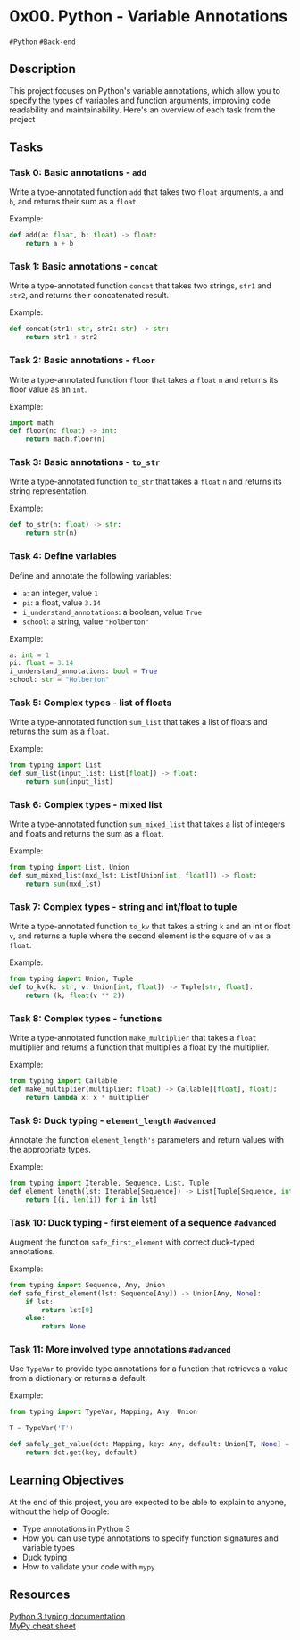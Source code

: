 # 0x00. Python - Variable Annotations
`#Python` `#Back-end`

## Description

This project focuses on Python's variable annotations, which allow you to specify the types of variables and function arguments, improving code readability and maintainability. Here's an overview of each task from the project

## Tasks

### Task 0: Basic annotations - `add`

Write a type-annotated function `add` that takes two `float` arguments, `a` and `b`, and returns their sum as a `float`.

Example:
```python
def add(a: float, b: float) -> float:
    return a + b
```

### Task 1: Basic annotations - `concat`

Write a type-annotated function `concat` that takes two strings, `str1` and `str2`, and returns their concatenated result.

Example:
```python
def concat(str1: str, str2: str) -> str:
    return str1 + str2
```

### Task 2: Basic annotations - `floor`

Write a type-annotated function `floor` that takes a `float` `n` and returns its floor value as an `int`.

Example:
```python
import math
def floor(n: float) -> int:
    return math.floor(n)
```

### Task 3: Basic annotations - `to_str`

Write a type-annotated function `to_str` that takes a `float` `n` and returns its string representation.

Example:
```python
def to_str(n: float) -> str:
    return str(n)
```

### Task 4: Define variables

Define and annotate the following variables:
- `a`: an integer, value `1`
- `pi`: a float, value `3.14`
- `i_understand_annotations`: a boolean, value `True`
- `school`: a string, value `"Holberton"`

Example:
```python
a: int = 1
pi: float = 3.14
i_understand_annotations: bool = True
school: str = "Holberton"
```

### Task 5: Complex types - list of floats

Write a type-annotated function `sum_list` that takes a list of floats and returns the sum as a `float`.

Example:
```python
from typing import List
def sum_list(input_list: List[float]) -> float:
    return sum(input_list)
```

### Task 6: Complex types - mixed list

Write a type-annotated function `sum_mixed_list` that takes a list of integers and floats and returns the sum as a `float`.

Example:
```python
from typing import List, Union
def sum_mixed_list(mxd_lst: List[Union[int, float]]) -> float:
    return sum(mxd_lst)
```

### Task 7: Complex types - string and int/float to tuple

Write a type-annotated function `to_kv` that takes a string `k` and an int or float `v`, and returns a tuple where the second element is the square of `v` as a `float`.

Example:
```python
from typing import Union, Tuple
def to_kv(k: str, v: Union[int, float]) -> Tuple[str, float]:
    return (k, float(v ** 2))
```

### Task 8: Complex types - functions

Write a type-annotated function `make_multiplier` that takes a `float` multiplier and returns a function that multiplies a float by the multiplier.

Example:
```python
from typing import Callable
def make_multiplier(multiplier: float) -> Callable[[float], float]:
    return lambda x: x * multiplier
```

### Task 9: Duck typing - `element_length` `#advanced`

Annotate the function `element_length's` parameters and return values with the appropriate types.

Example:
```python
from typing import Iterable, Sequence, List, Tuple
def element_length(lst: Iterable[Sequence]) -> List[Tuple[Sequence, int]]:
    return [(i, len(i)) for i in lst]
```

### Task 10: Duck typing - first element of a sequence `#advanced`

Augment the function `safe_first_element` with correct duck-typed annotations.

Example:
```python
from typing import Sequence, Any, Union
def safe_first_element(lst: Sequence[Any]) -> Union[Any, None]:
    if lst:
        return lst[0]
    else:
        return None
```

### Task 11: More involved type annotations `#advanced`

Use `TypeVar` to provide type annotations for a function that retrieves a value from a dictionary or returns a default.

Example:
```python
from typing import TypeVar, Mapping, Any, Union

T = TypeVar('T')

def safely_get_value(dct: Mapping, key: Any, default: Union[T, None] = None) -> Union[Any, T]:
    return dct.get(key, default)
```

## Learning Objectives

At the end of this project, you are expected to be able to explain to anyone, without the help of Google:

- Type annotations in Python 3
- How you can use type annotations to specify function signatures and variable types
- Duck typing
- How to validate your code with `mypy`

## Resources

[Python 3 typing documentation](https://docs.python.org/3/library/typing.html)\
[MyPy cheat sheet](https://mypy.readthedocs.io/en/latest/cheat_sheet_py3.html)
